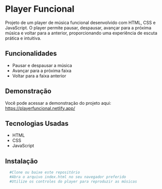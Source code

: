# Player Funcional

Projeto de um player de música funcional desenvolvido com HTML, CSS e JavaScript. O player permite pausar, despausar, avançar para a próxima música e voltar para a anterior, proporcionando uma experiência de escuta prática e intuitiva. 


## Funcionalidades

- Pausar e despausar a música
- Avançar para a próxima faixa
- Voltar para a faixa anterior


## Demonstração

Você pode acessar a demonstração do projeto aqui: https://playerfuncional.netlify.app/


## Tecnologias Usadas

- HTML
- CSS
- JavaScript


## Instalação

```bash
  #Clone ou baixe este repositório
  #Abra o arquivo index.html no seu navegador preferido
  #Utilize os controles do player para reproduzir as músicas
```
